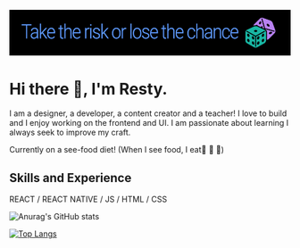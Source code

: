 ![I am a designer, developer, content creator and a teacher!](https://github.com/R3sty/R3sty/blob/main/banner.png)

# Hi there 👋, I'm Resty.
I am a designer, a developer, a content creator and a teacher!
I love to build and I enjoy working on the frontend and UI. 
I am passionate about learning I always seek to improve my craft. 

Currently on a see-food diet! (When I see food, I eat🍕 🍔 🍛)


## Skills and Experience
REACT / REACT NATIVE / JS / HTML / CSS


![Anurag's GitHub stats](https://github-readme-stats.vercel.app/api?username=R3sty&show_icons=true&theme=tokyonight)

[![Top Langs](https://github-readme-stats.vercel.app/api/top-langs/?R3sty
)](https://github.com/R3sty/github-readme-stats)


